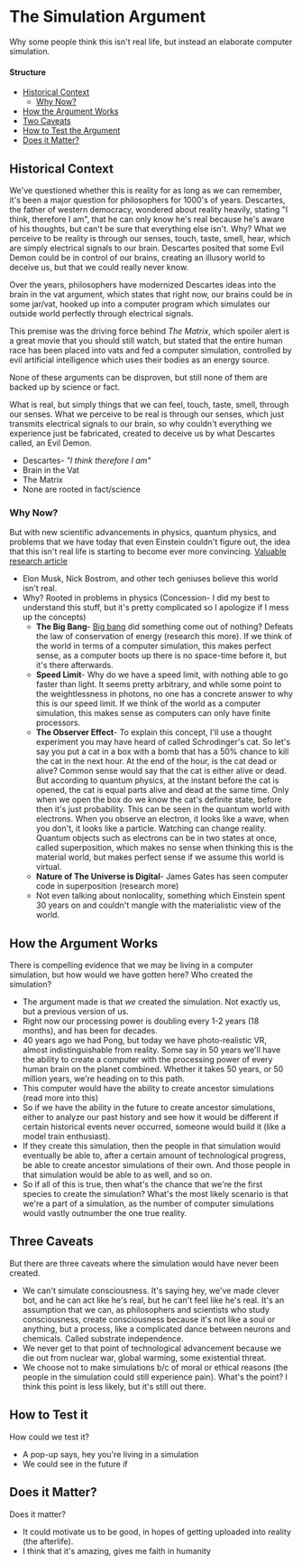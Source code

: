 # The Simulation Argument
Why some people think this isn't real life, but instead an elaborate computer simulation.

#### Structure
* [Historical Context](#historical-context)
  * [Why Now?](#why-now?)
* [How the Argument Works](#how-the-argument-works)
* [Two Caveats](#two-caveats)
* [How to Test the Argument](#how-to-test-the-argument)
* [Does it Matter?](#does-it-matter)

## Historical Context
We've questioned whether this is reality for as long as we can remember, it's been a major question for philosophers for 1000's of years. Descartes, the father of western democracy, wondered about reality heavily, stating "I think, therefore I am", that he can only know he's real because he's aware of his thoughts, but can't be sure that everything else isn't. Why? What we perceive to be reality is through our senses, touch, taste, smell, hear, which are simply electrical signals to our brain. Descartes posited that some Evil Demon could be in control of our brains, creating an illusory world to deceive us, but that we could really never know.

Over the years, philosophers have modernized Descartes ideas into the brain in the vat argument, which states that right now, our brains could be in some jar/vat, hooked up into a computer program which simulates our outside world perfectly through electrical signals.

This premise was the driving force behind *The Matrix*, which spoiler alert is a great movie that you should still watch, but stated that the entire human race has been placed into vats and fed a computer simulation, controlled by evil artificial intelligence which uses their bodies as an energy source.

None of these arguments can be disproven, but still none of them are backed up by science or fact.

What is real, but simply things that we can feel, touch, taste, smell, through our senses. What we perceive to be real is through our senses, which just transmits electrical signals to our brain, so why couldn't everything we experience just be fabricated, created to deceive us by what Descartes called, an Evil Demon.
* Descartes- *"I think therefore I am"*
* Brain in the Vat
* The Matrix
* None are rooted in fact/science

### Why Now?
But with new scientific advancements in physics, quantum physics, and problems that we have today that even Einstein couldn't figure out, the idea that this isn't real life is starting to become ever more convincing.
[Valuable research article](http://www.newyorker.com/books/joshua-rothman/what-are-the-odds-we-are-living-in-a-computer-simulation)

* Elon Musk, Nick Bostrom, and other tech geniuses believe this world isn't real.
* Why? Rooted in problems in physics (Concession- I did my best to understand this stuff, but it's pretty complicated so I apologize if I mess up the concepts)
  * **The Big Bang**- [Big bang](https://www.youtube.com/watch?v=wNDGgL73ihYhow) did something come out of nothing? Defeats the law of conservation of energy (research this more). If we think of the world in terms of a computer simulation, this makes perfect sense, as a computer boots up there is no space-time before it, but it's there afterwards.  
  * **Speed Limit**- Why do we have a speed limit, with nothing able to go faster than light. It seems pretty arbitrary, and while some point to the weightlessness in photons, no one has a concrete answer to why this is our speed limit. If we think of the world as a computer simulation, this makes sense as computers can only have finite processors.
  * **The Observer Effect**- To explain this concept, I'll use a thought experiment you may have heard of called Schrodinger's cat. So let's say you put a cat in a box with a bomb that has a 50% chance to kill the cat in the next hour. At the end of the hour, is the cat dead or alive? Common sense would say that the cat is either alive or dead. But according to quantum physics, at the instant before the cat is opened, the cat is equal parts alive and dead at the same time. Only when we open the box do we know the cat's definite state, before then it's just probability. This can be seen in the quantum world with electrons. When you observe an electron, it looks like a wave, when you don't, it looks like a particle. Watching can change reality. Quantum objects such as electrons can be in two states at once, called superposition, which makes no sense when thinking this is the material world, but makes perfect sense if we assume this world is virtual.
  * **Nature of The Universe is Digital**- James Gates has seen computer code in superposition (research more)
  * Not even talking about nonlocality, something which Einstein spent 30 years on and couldn't mangle with the materialistic view of the world.

## How the Argument Works
There is compelling evidence that we may be living in a computer simulation, but how would we have gotten here? Who created the simulation?
* The argument made is that *we* created the simulation. Not exactly us, but a previous version of us.
* Right now our processing power is doubling every 1-2 years (18 months), and has been for decades.
* 40 years ago we had Pong, but today we have photo-realistic VR, almost indistinguishable from reality. Some say in 50 years we'll have the ability to create a computer with the processing power of every human brain on the planet combined. Whether it takes 50 years, or 50 million years, we're heading on to this path.
* This computer would have the ability to create ancestor simulations (read more into this)
* So if we have the ability in the future to create ancestor simulations, either to analyze our past history and see how it would be different if certain historical events never occurred, someone would build it (like a model train enthusiast).
* If they create this simulation, then the people in that simulation would eventually be able to, after a certain amount of technological progress, be able to create ancestor simulations of their own. And those people in that simulation would be able to as well, and so on.
* So if all of this is true, then what's the chance that we're the first species to create the simulation? What's the most likely scenario is that we're a part of a simulation, as the number of computer simulations would vastly outnumber the one true reality.

## Three Caveats
But there are three caveats where the simulation would have never been created.
* We can't simulate consciousness. It's saying hey, we've made clever bot, and he can act like he's real, but he can't feel like he's real. It's an assumption that we can, as philosophers and scientists who study consciousness, create consciousness because it's not like a soul or anything, but a process, like a complicated dance between neurons and chemicals. Called substrate independence. 
* We never get to that point of technological advancement because we die out from nuclear war, global warming, some existential threat.
* We choose not to make simulations b/c of moral or ethical reasons (the people in the simulation could still experience pain). What's the point? I think this point is less likely, but it's still out there.

## How to Test it
How could we test it?
* A pop-up says, hey you're living in a simulation
* We could see in the future if

## Does it Matter?
Does it matter?
* It could motivate us to be good, in hopes of getting uploaded into reality (the afterlife).
* I think that it's amazing, gives me faith in humanity
